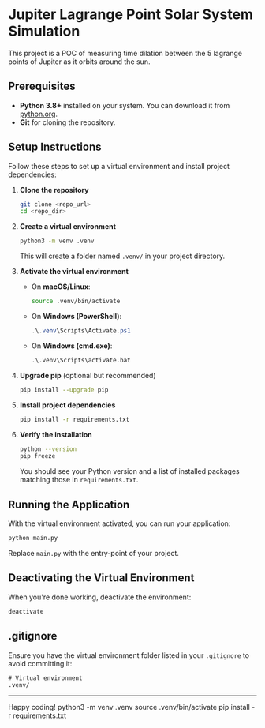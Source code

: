 # Jupiter Lagrange Point Solar System Simulation

This project is a POC of measuring time dilation between the 5 lagrange points of Jupiter as it
orbits around the sun.


## Prerequisites

* **Python 3.8+** installed on your system. You can download it from [python.org](https://www.python.org/downloads/).
* **Git** for cloning the repository.

## Setup Instructions

Follow these steps to set up a virtual environment and install project dependencies:

1. **Clone the repository**

   ```bash
   git clone <repo_url>
   cd <repo_dir>
   ```

2. **Create a virtual environment**

   ```bash
   python3 -m venv .venv
   ```

   This will create a folder named `.venv/` in your project directory.

3. **Activate the virtual environment**

   * On **macOS/Linux**:

     ```bash
     source .venv/bin/activate
     ```

   * On **Windows (PowerShell)**:

     ```powershell
     .\.venv\Scripts\Activate.ps1
     ```

   * On **Windows (cmd.exe)**:

     ```cmd
     .\.venv\Scripts\activate.bat
     ```

4. **Upgrade pip** (optional but recommended)

   ```bash
   pip install --upgrade pip
   ```

5. **Install project dependencies**

   ```bash
   pip install -r requirements.txt
   ```

6. **Verify the installation**

   ```bash
   python --version
   pip freeze
   ```

   You should see your Python version and a list of installed packages matching those in `requirements.txt`.

## Running the Application

With the virtual environment activated, you can run your application:

```bash
python main.py
```

Replace `main.py` with the entry-point of your project.

## Deactivating the Virtual Environment

When you're done working, deactivate the environment:

```bash
deactivate
```

## .gitignore

Ensure you have the virtual environment folder listed in your `.gitignore` to avoid committing it:

```
# Virtual environment
.venv/
```

---

Happy coding!
python3 -m venv .venv
source .venv/bin/activate
pip install -r requirements.txt
